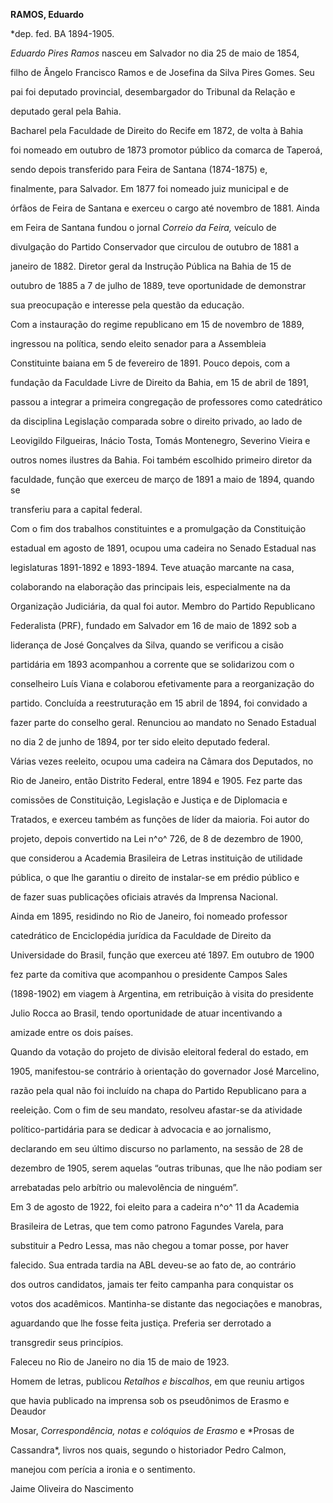 **RAMOS, Eduardo**



\*dep. fed. BA 1894-1905.



*Eduardo Pires Ramos* nasceu em Salvador no dia 25 de maio de 1854,

filho de Ângelo Francisco Ramos e de Josefina da Silva Pires Gomes. Seu

pai foi deputado provincial, desembargador do Tribunal da Relação e

deputado geral pela Bahia.



Bacharel pela Faculdade de Direito do Recife em 1872, de volta à Bahia

foi nomeado em outubro de 1873 promotor público da comarca de Taperoá,

sendo depois transferido para Feira de Santana (1874-1875) e,

finalmente, para Salvador. Em 1877 foi nomeado juiz municipal e de

órfãos de Feira de Santana e exerceu o cargo até novembro de 1881. Ainda

em Feira de Santana fundou o jornal *Correio da Feira,* veículo de

divulgação do Partido Conservador que circulou de outubro de 1881 a

janeiro de 1882. Diretor geral da Instrução Pública na Bahia de 15 de

outubro de 1885 a 7 de julho de 1889, teve oportunidade de demonstrar

sua preocupação e interesse pela questão da educação.



Com a instauração do regime republicano em 15 de novembro de 1889,

ingressou na política, sendo eleito senador para a Assembleia

Constituinte baiana em 5 de fevereiro de 1891. Pouco depois, com a

fundação da Faculdade Livre de Direito da Bahia, em 15 de abril de 1891,

passou a integrar a primeira congregação de professores como catedrático

da disciplina Legislação comparada sobre o direito privado, ao lado de

Leovigildo Filgueiras, Inácio Tosta, Tomás Montenegro, Severino Vieira e

outros nomes ilustres da Bahia. Foi também escolhido primeiro diretor da

faculdade, função que exerceu de março de 1891 a maio de 1894, quando se

transferiu para a capital federal.



Com o fim dos trabalhos constituintes e a promulgação da Constituição

estadual em agosto de 1891, ocupou uma cadeira no Senado Estadual nas

legislaturas 1891-1892 e 1893-1894. Teve atuação marcante na casa,

colaborando na elaboração das principais leis, especialmente na da

Organização Judiciária, da qual foi autor. Membro do Partido Republicano

Federalista (PRF), fundado em Salvador em 16 de maio de 1892 sob a

liderança de José Gonçalves da Silva, quando se verificou a cisão

partidária em 1893 acompanhou a corrente que se solidarizou com o

conselheiro Luís Viana e colaborou efetivamente para a reorganização do

partido. Concluída a reestruturação em 15 abril de 1894, foi convidado a

fazer parte do conselho geral. Renunciou ao mandato no Senado Estadual

no dia 2 de junho de 1894, por ter sido eleito deputado federal.



Várias vezes reeleito, ocupou uma cadeira na Câmara dos Deputados, no

Rio de Janeiro, então Distrito Federal, entre 1894 e 1905. Fez parte das

comissões de Constituição, Legislação e Justiça e de Diplomacia e

Tratados, e exerceu também as funções de líder da maioria. Foi autor do

projeto, depois convertido na Lei n^o^ 726, de 8 de dezembro de 1900,

que considerou a Academia Brasileira de Letras instituição de utilidade

pública, o que lhe garantiu o direito de instalar-se em prédio público e

de fazer suas publicações oficiais através da Imprensa Nacional.



Ainda em 1895, residindo no Rio de Janeiro, foi nomeado professor

catedrático de Enciclopédia jurídica da Faculdade de Direito da

Universidade do Brasil, função que exerceu até 1897. Em outubro de 1900

fez parte da comitiva que acompanhou o presidente Campos Sales

(1898-1902) em viagem à Argentina, em retribuição à visita do presidente

Julio Rocca ao Brasil, tendo oportunidade de atuar incentivando a

amizade entre os dois países.



Quando da votação do projeto de divisão eleitoral federal do estado, em

1905, manifestou-se contrário à orientação do governador José Marcelino,

razão pela qual não foi incluído na chapa do Partido Republicano para a

reeleição. Com o fim de seu mandato, resolveu afastar-se da atividade

político-partidária para se dedicar à advocacia e ao jornalismo,

declarando em seu último discurso no parlamento, na sessão de 28 de

dezembro de 1905, serem aquelas “outras tribunas, que lhe não podiam ser

arrebatadas pelo arbítrio ou malevolência de ninguém”.



Em 3 de agosto de 1922, foi eleito para a cadeira n^o^ 11 da Academia

Brasileira de Letras, que tem como patrono Fagundes Varela, para

substituir a Pedro Lessa, mas não chegou a tomar posse, por haver

falecido. Sua entrada tardia na ABL deveu-se ao fato de, ao contrário

dos outros candidatos, jamais ter feito campanha para conquistar os

votos dos acadêmicos. Mantinha-se distante das negociações e manobras,

aguardando que lhe fosse feita justiça. Preferia ser derrotado a

transgredir seus princípios.



Faleceu no Rio de Janeiro no dia 15 de maio de 1923.



Homem de letras, publicou *Retalhos e biscalhos*, em que reuniu artigos

que havia publicado na imprensa sob os pseudônimos de Erasmo e Deaudor

Mosar, *Correspondência, notas e colóquios de Erasmo* e *Prosas de

Cassandra*, livros nos quais, segundo o historiador Pedro Calmon,

manejou com perícia a ironia e o sentimento.



Jaime Oliveira do Nascimento



